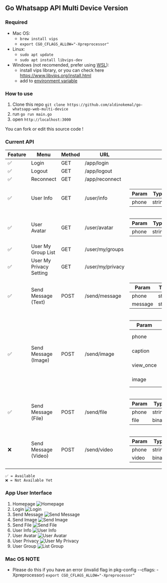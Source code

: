 ## Go Whatsapp API Multi Device Version

### Required

- Mac OS:
    - `brew install vips`
    - `export CGO_CFLAGS_ALLOW="-Xpreprocessor"`
- Linux:
    - `sudo apt update`
    - `sudo apt install libvips-dev`
- Windows (not recomended, prefer using [WSL](https://docs.microsoft.com/en-us/windows/wsl/install)):
    - install vips library, or you can check here https://www.libvips.org/install.html
    - add to [environment variable](https://www.google.com/search?q=windows+add+to+environment+path)

### How to use

1. Clone this repo `git clone https://github.com/aldinokemal/go-whatsapp-web-multi-device`
2. run `go run main.go`
3. open `http://localhost:3000`

You can fork or edit this source code !

### Current API

| Feature | Menu                    | Method | URL              | Payload                                                                                                                                                                                                                                                                                                                                                                                                                                                                       |
|---------|-------------------------|--------|------------------|-------------------------------------------------------------------------------------------------------------------------------------------------------------------------------------------------------------------------------------------------------------------------------------------------------------------------------------------------------------------------------------------------------------------------------------------------------------------------------|
| ✅       | Login                   | GET    | /app/login       |                                                                                                                                                                                                                                                                                                                                                                                                                                                                               |
| ✅       | Logout                  | GET    | /app/logout      |                                                                                                                                                                                                                                                                                                                                                                                                                                                                               |  
| ✅       | Reconnect               | GET    | /app/reconnect   |                                                                                                                                                                                                                                                                                                                                                                                                                                                                               | 
| ✅       | User Info               | GET    | /user/info       | <table> <thead> <tr> <th>Param</th> <th>Type</th> <th>Type</th> <th>Example</th> </tr></thead> <tbody> <tr> <td>phone</td><td>string</td><td>querystring</td><td>6289685024099</td></tr></tbody></table>                                                                                                                                                                                                                                                                      |
| ✅       | User Avatar             | GET    | /user/avatar     | <table> <thead> <tr> <th>Param</th> <th>Type</th> <th>Type</th> <th>Example</th> </tr></thead> <tbody> <tr> <td>phone</td><td>string</td><td>querystring</td><td>6289685024099</td></tr></tbody></table>                                                                                                                                                                                                                                                                      |
| ✅       | User My Group List      | GET    | /user/my/groups  |                                                                                                                                                                                                                                                                                                                                                                                                                                                                               |
| ✅       | User My Privacy Setting | GET    | /user/my/privacy |                                                                                                                                                                                                                                                                                                                                                                                                                                                                               |
| ✅       | Send Message (Text)     | POST   | /send/message    | <table> <thead> <tr> <th>Param</th> <th>Type</th> <th>Type</th> <th>Example</th> </tr></thead> <tbody> <tr> <td>phone</td><td>string</td><td>form-data</td><td>6289685024099</td></tr><tr> <td>message</td><td>string</td><td>form-data</td><td>Hello guys this is testing</td></tr></tbody></table>                                                                                                                                                                          |
| ✅       | Send Message (Image)    | POST   | /send/image      | <table> <thead> <tr> <th>Param</th> <th>Type</th> <th>Type</th> <th>Example</th> </tr></thead> <tbody> <tr> <td>phone</td><td>string</td><td>form-data</td><td>6289685024099</td></tr><tr> <td>caption</td><td>string</td><td>form-data</td><td>Hello guys this is caption</td></tr><tr> <td>view_once</td><td>bool</td><td>form-data</td><td>false</td></tr><tr> <td>image</td><td>binary</td><td>form-data</td><td>image/jpg,image/jpeg,image/png</td></tr></tbody></table> | 
| ✅       | Send Message (File)     | POST   | /send/file       | <table><thead><tr><th>Param</th><th>Type</th><th>Type</th><th>Example</th></tr></thead><tbody><tr><td>phone</td><td>string</td><td>form-data</td><td>6289685024099</td></tr><tr><td>file</td><td>binary</td><td>form-data</td><td>any (max: 10MB)</td></tr></tbody></table>                                                                                                                                                                                                   | 
| ❌       | Send Message (Video)    | POST   | /send/video      | <table><thead><tr><th>Param</th><th>Type</th><th>Type</th><th>Example</th></tr></thead><tbody><tr><td>phone</td><td>string</td><td>form-data</td><td>6289685024099</td></tr><tr><td>video</td><td>binary</td><td>form-data</td><td>mp4/avi/mkv</td></tr></tbody></table>                                                                                                                                                                                                      | 

```
✅ = Available
❌ = Not Available Yet
```

### App User Interface

1. Homepage  ![Homepage](https://i.ibb.co/gWnzy2F/Screen-Shot-2022-02-13-at-12-55-39.png)
2. Login  ![Login](https://i.ibb.co/Yp3YJKM/Screen-Shot-2022-02-13-at-12-55-54.png)
3. Send Message ![Send Message](https://i.ibb.co/YcSfvmP/Screen-Shot-2022-02-13-at-12-58-58.png)
4. Send Image ![Send Image](https://i.ibb.co/HDVJZSN/Screen-Shot-2022-02-13-at-12-59-06.png)
5. Send File ![Send File](https://i.ibb.co/XxNnsQ8/Screen-Shot-2022-02-13-at-12-59-14.png)
6. User Info  ![User Info](https://i.ibb.co/BC0mNT7/Screen-Shot-2022-02-13-at-13-00-57.png)
6. User Avatar  ![User Avatar](https://i.ibb.co/TkzPbLZ/Screen-Shot-2022-02-13-at-13-01-39.png)
7. User Privacy ![User My Privacy](https://i.ibb.co/RQcC5m9/Screen-Shot-2022-02-13-at-12-58-47.png)
8. User Group  ![List Group](https://i.ibb.co/GM9fhQD/Screen-Shot-2022-02-13-at-12-57-19.png)

### Mac OS NOTE

- Please do this if you have an error (invalid flag in pkg-config --cflags: -Xpreprocessor)
  `export CGO_CFLAGS_ALLOW="-Xpreprocessor"`
